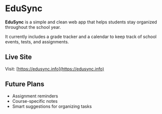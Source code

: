 # EduSync

**EduSync** is a simple and clean web app that helps students stay organized throughout the school year.  

It currently includes a grade tracker and a calendar to keep track of school events, tests, and assignments.

## Live Site

Visit: [https://edusync.info](https://edusync.info)

## Future Plans

- Assignment reminders  
- Course-specific notes  
- Smart suggestions for organizing tasks  
